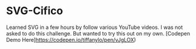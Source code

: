 # SVG-Cifico
Learned SVG in a few hours by follow various YouTube videos. I was not asked to do this challenge. But wanted to try this out on my own.
[Codepen Demo Here]https://codepen.io/tiffanylo/pen/vJgLOX)


